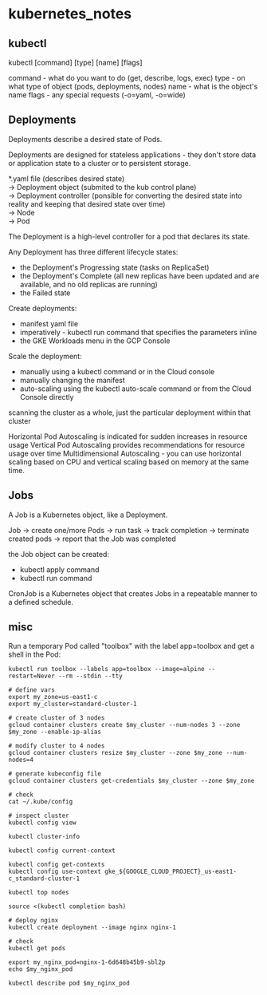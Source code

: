 # kubernetes_notes

## kubectl

kubectl [command] [type] [name] [flags]

command - what do you want to do (get, describe, logs, exec)
type - on what type of object (pods, deployments, nodes)
name - what is the object's name
flags - any special requests (-o=yaml, -o=wide)

## Deployments

Deployments describe a desired state of Pods.

Deployments are designed for stateless applications - they don't store data or application state to a cluster or to persistent storage.

*.yaml file (describes desired state)  
-> Deployment object (submited to the kub control plane)  
-> Deployment controller (ponsible for converting the desired state into reality and keeping that desired state over time)  
-> Node  
-> Pod  

The Deployment is a high-level controller for a pod that declares its state.

Any Deployment has three different lifecycle states:
- the Deployment's Progressing state (tasks on ReplicaSet)
- the Deployment's Complete (all new replicas have been updated and are available, and no old replicas are running)
- the Failed state

Create deployments:
- manifest yaml file
- imperatively - kubectl run command that specifies the parameters inline
- the GKE Workloads menu in the GCP Console

Scale the deployment:
- manually using a kubectl command or in the Cloud console
- manually changing the manifest
- auto-scaling using the kubectl auto-scale command or from the Cloud Console directly

scanning the cluster as a whole, just the particular deployment within that cluster

Horizontal Pod Autoscaling is indicated for sudden increases in resource usage
Vertical Pod Autoscaling provides recommendations for resource usage over time
Multidimensional Autoscaling - you can use horizontal scaling based on CPU and vertical scaling based on memory at the same time.

## Jobs

A Job is a Kubernetes object, like a Deployment.

Job -> create one/more Pods -> run task -> track completion -> terminate created pods -> report that the Job was completed

the Job object can be created:
- kubectl apply command
- kubectl run command

CronJob is a Kubernetes object that creates Jobs in a repeatable manner to a defined schedule.












































## misc
Run a temporary Pod called "toolbox" with the label app=toolbox and get a shell in the Pod:
```
kubectl run toolbox --labels app=toolbox --image=alpine --restart=Never --rm --stdin --tty
```




```
# define vars
export my_zone=us-east1-c
export my_cluster=standard-cluster-1

# create cluster of 3 nodes
gcloud container clusters create $my_cluster --num-nodes 3 --zone $my_zone --enable-ip-alias

# modify cluster to 4 nodes
gcloud container clusters resize $my_cluster --zone $my_zone --num-nodes=4
```


```
# generate kubeconfig file
gcloud container clusters get-credentials $my_cluster --zone $my_zone

# check
cat ~/.kube/config
```

```
# inspect cluster
kubectl config view

kubectl cluster-info

kubectl config current-context

kubectl config get-contexts
kubectl config use-context gke_${GOOGLE_CLOUD_PROJECT}_us-east1-c_standard-cluster-1

kubectl top nodes
```

```
source <(kubectl completion bash)
```

```
# deploy nginx
kubectl create deployment --image nginx nginx-1

# check
kubectl get pods

export my_nginx_pod=nginx-1-6d648b45b9-sbl2p
echo $my_nginx_pod

kubectl describe pod $my_nginx_pod














